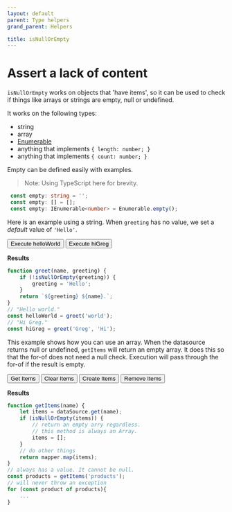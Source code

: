 ```yaml
---
layout: default
parent: Type helpers
grand_parent: Helpers

title: isNullOrEmpty
---
```


<script src="{{ site.baseurl }}{% link assets/dist/index.js %}"></script>

# Assert a lack of content

`isNullOrEmpty` works on objects that 'have items', so it can be used to check if
things like arrays or strings are empty, null or undefined.

It works on the following types:
 - string
 - array
 - [Enumerable](../../Enumerables/index.md)
 - anything that implements `{ length: number; }`
 - anything that implements `{ count: number; }`


Empty can be defined easily with examples.

> Note: Using TypeScript here for brevity.  

``` ts
 const empty: string = '';
 const empty: [] = [];
 const empty: IEnumerable<number> = Enumerable.empty();
```
<script>
    function executeExample(resultId, fn) {
        const el = document.getElementById(resultId);
        const value = fn();
        el.innerText += value+'\n';
    }
</script>


Here is an example using a string. When `greeting` has no value, we set a *default*
value of `'Hello'`.

<div class="code-example">
    <div>
        <button type="button" class="btn" onclick="executeExample('isNullOrEmpty-string-example-result', () => greet('world'))">Execute helloWorld</button>
        <button type="button" class="btn" onclick="executeExample('isNullOrEmpty-string-example-result', () => greet('Hi'))">Execute hiGreg</button>
        <p>
            <strong>Results</strong><br>
            <span id="isNullOrEmpty-string-example-result"></span>
        </p>
    </div>    
    <script>
        function greet(name, greeting) {
            if (utilities.isNullOrEmpty(greeting)) {
                greeting = 'Hello';
            }
            return `${greeting} ${name}.`;
        }
    </script>
</div>

```ts
function greet(name, greeting) {
    if (!isNullOrEmpty(greeting)) {
        greeting = 'Hello';
    }
    return `${greeting} ${name}.`;
}
// "Hello world."
const helloWorld = greet('world');
// "Hi Greg."
const hiGreg = greet('Greg', 'Hi');
```

This example shows how you can use an array. When the datasource returns null or undefined, 
`getItems` will return an empty array. It does this so that the for-of does not need a null check.
Execution will pass through the for-of if the result is empty.

<div class="code-example">
    <div>
        <button type="button" class="btn" onclick="executeExample('isNullOrEmpty-array-example-result', () => getItems())">Get Items</button>
        <button type="button" class="btn" onclick="executeExample('isNullOrEmpty-array-example-result', () => clearItems())">Clear Items</button>
        <button type="button" class="btn" onclick="executeExample('isNullOrEmpty-array-example-result', () => createItems())">Create Items</button>
        <button type="button" class="btn" onclick="executeExample('isNullOrEmpty-array-example-result', () => removeItem())">Remove Items</button>
        <p>
            <strong>Results</strong><br>
            <span id="isNullOrEmpty-array-example-result"></span>
        </p>
    </div>    
    <script>
       let itemsisNullOrEmptyArrayExample = [1,2,3,4,5,6];       
       function getItems() {
            if (utilities.isNullOrEmpty(itemsisNullOrEmptyArrayExample)) {
                executeExample('isNullOrEmpty-array-example-result', ()=>"[LOG] `items` is null or empty. Returning empty array `[]`...");
                return itemsisNullOrEmptyArrayExample = [];
            }
            return itemsisNullOrEmptyArrayExample;
        }
        function createItems() {
            getItemsisNullOrEmptyArrayExample().push(1,2,3,4,5,6);
            return getItemsisNullOrEmptyArrayExample();
        }
        function clearItems() {
            return itemsisNullOrEmptyArrayExample = undefined;
        }
        function removeItem() {
            itemsisNullOrEmptyArrayExample.pop();
            return getItemsisNullOrEmptyArrayExample();
        }
        execute('isNullOrEmpty-array-example-result', () => getItems());
    </script>
</div>

```ts
function getItems(name) {
    let items = dataSource.get(name);
    if (isNullOrEmpty(items)) {
        // return an empty arry regardless.
        // this method is always an Array.
        items = [];
    }
    // do other things
    return mapper.map(items);
}
// always has a value. It cannot be null.
const products = getItems('products');
// will never throw an exception
for (const product of products){
    ...
}
```
